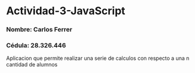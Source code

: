 # Actividad-3-JavaScript
### Nombre: Carlos Ferrer
### Cédula: 28.326.446
Aplicacion que permite realizar una serie de calculos con respecto a una n cantidad de alumnos
